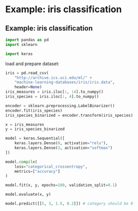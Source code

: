 # Example: iris classification

## Example: iris classification

```py
import pandas as pd
import sklearn

import keras
```

load and prepare dataset:

```py
iris = pd.read_csv(
    "http://archive.ics.uci.edu/ml/" +
    "machine-learning-databases/iris/iris.data",
    header=None)
iris_measures = iris.iloc[:, :4].to_numpy()
iris_species = iris.iloc[:, 4].to_numpy()
```

```py
encoder = sklearn.preprocessing.LabelBinarizer()
encoder.fit(iris_species)
iris_species_binarized = encoder.transform(iris_species)
```

```py
x = iris_measures
y = iris_species_binarized
```

```py
model = keras.Sequential([
    keras.layers.Dense(8, activation="relu"),
    keras.layers.Dense(3, activation="softmax")
])

model.compile(
    loss="categorical_crossentropy",
    metrics=["accuracy"]
)
```

```py
model.fit(x, y, epochs=100, validation_split=0.1)
```

```py
model.evaluate(x, y)
```

```py
model.predict([[5, 3, 1.5, 0.2]]) # category should be 0
```
